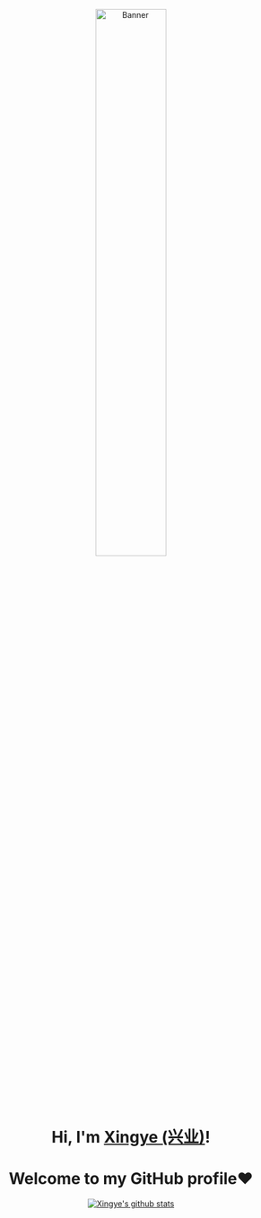<p align="center">
  <a href="https://www.douyin.com/user/self?from_tab_name=main&modal_id=7415401421195037952&showTab=like">
    <img src="pl.gif" alt="Banner" width="50%" height="50%">
  </a>
</p>

<h1 align="center">Hi, I'm <a href="https://gityesm.github.io/">Xingye (兴业)</a>!</h1>
<h1 align="center">Welcome to my GitHub profile❤</h1>

<p align="center">
  <a href="https://github.com/GitYesm"><img src="https://github-readme-stats.vercel.app/api?username=GitYesm&hide_border=true&show_icons=true" alt="Xingye's github stats"></a>
</p>

